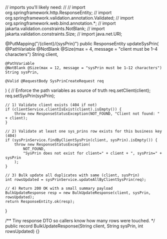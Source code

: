// imports you’ll likely need:
//
// import org.springframework.http.ResponseEntity;
// import org.springframework.validation.annotation.Validated;
// import org.springframework.web.bind.annotation.*;
// import jakarta.validation.constraints.NotBlank;
// import jakarta.validation.constraints.Size;
// import java.net.URI;

@PutMapping("/{client}/{sysPrin}")
public ResponseEntity<BulkUpdateResponse> updateSysPrin(
    @PathVariable
    @NotBlank @Size(max = 4,  message = "client must be 1–4 characters")
    String client,

    @PathVariable
    @NotBlank @Size(max = 12, message = "sysPrin must be 1–12 characters")
    String sysPrin,

    @Valid @RequestBody SysPrinCreateRequest req
) {
    // Enforce the path variables as source of truth
    req.setClient(client);
    req.setSysPrin(sysPrin);

    // 1) Validate client exists (404 if not)
    if (clientService.clientIsExist(client).isEmpty()) {
        throw new ResponseStatusException(NOT_FOUND, "Client not found: " + client);
    }

    // 2) Validate at least one sys_prins row exists for this business key (404)
    if (sysPrinService.findByClientSysPrin(client, sysPrin).isEmpty()) {
        throw new ResponseStatusException(
            NOT_FOUND,
            "SysPrin does not exist for client=" + client + ", sysPrin=" + sysPrin
        );
    }

    // 3) Bulk update all duplicates with same (client, sysPrin)
    int rowsUpdated = sysPrinService.updateAllByClientSysPrin(req);

    // 4) Return 200 OK with a small summary payload
    BulkUpdateResponse resp = new BulkUpdateResponse(client, sysPrin, rowsUpdated);
    return ResponseEntity.ok(resp);
}

/** Tiny response DTO so callers know how many rows were touched. */
public record BulkUpdateResponse(String client, String sysPrin, int rowsUpdated) {}
